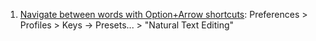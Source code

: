 
1. [Navigate between words with Option+Arrow shortcuts](https://apple.stackexchange.com/questions/154292/iterm-going-one-word-backwards-and-forwards#answer-293988): Preferences > Profiles > Keys -> Presets... > "Natural Text Editing"
